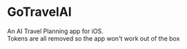 # GoTravelAI
An AI Travel Planning app for iOS. </br>
Tokens are all removed so the app won't work out of the box
